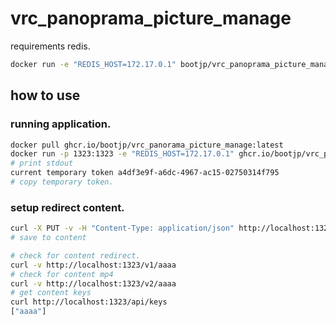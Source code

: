 # vrc_panoprama_picture_manage

requirements redis.

```bash
docker run -e "REDIS_HOST=172.17.0.1" bootjp/vrc_panoprama_picture_manage:latest
```

## how to use

### running application.

```bash
docker pull ghcr.io/bootjp/vrc_panorama_picture_manage:latest
docker run -p 1323:1323 -e "REDIS_HOST=172.17.0.1" ghcr.io/bootjp/vrc_panorama_picture_manage:latest
# print stdout
current temporary token a4df3e9f-a6dc-4967-ac15-02750314f795
# copy temporary token.
```

### setup redirect content.

```bash
curl -X PUT -v -H "Content-Type: application/json" http://localhost:1323/api/aaaa -d '{"url":"https://avatars3.githubusercontent.com/u/1306365?v=4","token":"a4df3e9f-a6dc-4967-ac15-02750314f795"}'
# save to content

# check for content redirect.
curl -v http://localhost:1323/v1/aaaa
# check for content mp4
curl -v http://localhost:1323/v2/aaaa
# get content keys 
curl http://localhost:1323/api/keys
["aaaa"]


```

